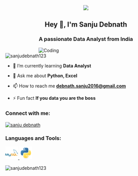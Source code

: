 <p align="center">
  <img width="1000" src="Hello, I’m Sanju Debnath. Data Analyst.png">
</p>

<h2 align="center">Hey 👋, I'm Sanju Debnath</h2>
<h3 align="center">A passionate Data Analyst from India</h3>
<img align="right" alt="Coding" width="400" src="https://cdn.dribbble.com/users/1162077/screenshots/3848914/programmer.gif"
<p align="left"> <img src="https://komarev.com/ghpvc/?username=sanjudebnath123&label=Profile%20views&color=0e75b6&style=flat" alt="sanjudebnath123" /> </p>

- 🌱 I’m currently learning **Data Analyst**

- 💬 Ask me about **Python, Excel**

- 📫 How to reach me **debnath.sanju2016@gmail.com**

- ⚡ Fun fact **If you data you are the boss**

<h3 align="left">Connect with me:</h3>
<p align="left">
<a href="https://linkedin.com/in/sanju debnath" target="blank"><img align="center" src="https://raw.githubusercontent.com/rahuldkjain/github-profile-readme-generator/master/src/images/icons/Social/linked-in-alt.svg" alt="sanju debnath" height="30" width="40" /></a>
</p>

<h3 align="left">Languages and Tools:</h3>
<p align="left"> <a href="https://www.mysql.com/" target="_blank" rel="noreferrer"> <img src="https://raw.githubusercontent.com/devicons/devicon/master/icons/mysql/mysql-original-wordmark.svg" alt="mysql" width="40" height="40"/> </a> <a href="https://www.python.org" target="_blank" rel="noreferrer"> <img src="https://raw.githubusercontent.com/devicons/devicon/master/icons/python/python-original.svg" alt="python" width="40" height="40"/> </a> </p>

<p><img align="center" src="https://github-readme-stats.vercel.app/api/top-langs?username=sanjudebnath123&show_icons=true&locale=en&layout=compact" alt="sanjudebnath123" /></p>
